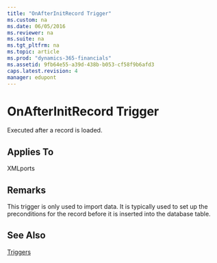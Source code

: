 ```yaml
---
title: "OnAfterInitRecord Trigger"
ms.custom: na
ms.date: 06/05/2016
ms.reviewer: na
ms.suite: na
ms.tgt_pltfrm: na
ms.topic: article
ms.prod: "dynamics-365-financials"
ms.assetid: 9fb64e55-a39d-438b-b053-cf58f9b6afd3
caps.latest.revision: 4
manager: edupont
---
```

# OnAfterInitRecord Trigger
Executed after a record is loaded.  
  
## Applies To  
 XMLports  
  
## Remarks  
 This trigger is only used to import data. It is typically used to set up the preconditions for the record before it is inserted into the database table.  
  
## See Also  
 [Triggers](Triggers.md)